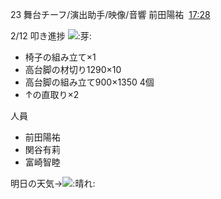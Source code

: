 23 舞台チーフ/演出助手/映像/音響 前田陽祐  [17:28](https://mercury23newcomer.slack.com/archives/C06AKBYHGPM/p1707726538595699)  

2/12 叩き進捗 ![:芽:](https://a.slack-edge.com/production-standard-emoji-assets/14.0/apple-medium/1f331@2x.png)  

- 椅子の組み立て×1
- 高台脚の材切り1290×10
- 高台脚の組み立て900×1350 4個
- ↑の直取り×2

人員  

- 前田陽祐
- 関谷有莉
- 富崎智睦

明日の天気→![:晴れ:](https://a.slack-edge.com/production-standard-emoji-assets/14.0/apple-medium/2600-fe0f@2x.png)